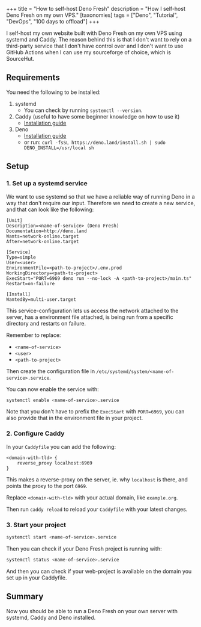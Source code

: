 +++
title = "How to self-host Deno Fresh"
description = "How I self-host Deno Fresh on my own VPS."
[taxonomies]
tags = ["Deno", "Tutorial", "DevOps", "100 days to offload"]
+++

I self-host my own website built with Deno Fresh on my own VPS using systemd and
Caddy. The reason behind this is that I don't want to rely on a third-party
service that I don't have control over and I don't want to use GitHub Actions
when I can use my sourceforge of choice, which is SourceHut.

## Requirements

You need the following to be installed:

1. systemd
   - You can check by running `systemctl --version`.
1. Caddy (useful to have some beginner knowledge on how to use it)
   - [Installation guide][caddy_guide]
1. Deno
   - [Installation guide][deno_guide]
   - or run:
     `curl -fsSL https://deno.land/install.sh | sudo DENO_INSTALL=/usr/local sh`

## Setup

### 1. Set up a systemd service

We want to use systemd so that we have a reliable way of running Deno in a way
that don't require our input. Therefore we need to create a new service, and
that can look like the following:

```systemd
[Unit]
Description=<name-of-service> (Deno Fresh)
Documentation=http://deno.land
Wants=network-online.target
After=network-online.target

[Service]
Type=simple
User=<user>
EnvironmentFile=<path-to-project>/.env.prod
WorkingDirectory=<path-to-project>
ExecStart="PORT=6969 deno run --no-lock -A <path-to-project>/main.ts"
Restart=on-failure

[Install]
WantedBy=multi-user.target
```

This service-configuration lets us access the network attached to the server,
has a environment file attached, is being run from a specific directory and
restarts on failure.

Remember to replace:

- `<name-of-service>`
- `<user>`
- `<path-to-project>`

Then create the configuration file in
`/etc/systemd/system/<name-of-service>.service`.

You can now enable the service with:

```bash
systemctl enable <name-of-service>.service
```

Note that you don't have to prefix the `ExecStart` with `PORT=6969`, you can
also provide that in the environment file in your project.

### 2. Configure Caddy

In your `Caddyfile` you can add the following:

```caddy
<domain-with-tld> {
	reverse_proxy localhost:6969
}
```

This makes a reverse-proxy on the server, ie. why `localhost` is there, and
points the proxy to the port `6969`.

Replace `<domain-with-tld>` with your actual domain, like `example.org`.

Then run `caddy reload` to reload your `Caddyfile` with your latest changes.

### 3. Start your project

```bash
systemctl start <name-of-service>.service
```

Then you can check if your Deno Fresh project is running with:

```bash
systemctl status <name-of-service>.service
```

And then you can check if your web-project is available on the domain you set up
in your Caddyfile.

## Summary

Now you should be able to run a Deno Fresh on your own server with systemd,
Caddy and Deno installed.

[fresh]: https://fresh.deno.dev
[deno]: https://deno.com
[systemd]: https://en.wikipedia.org/wiki/Systemd
[caddy]: https://caddyserver.com/
[caddy_guide]: https://caddyserver.com/docs/install
[deno_guide]: https://deno.land/manual/getting_started/installation
